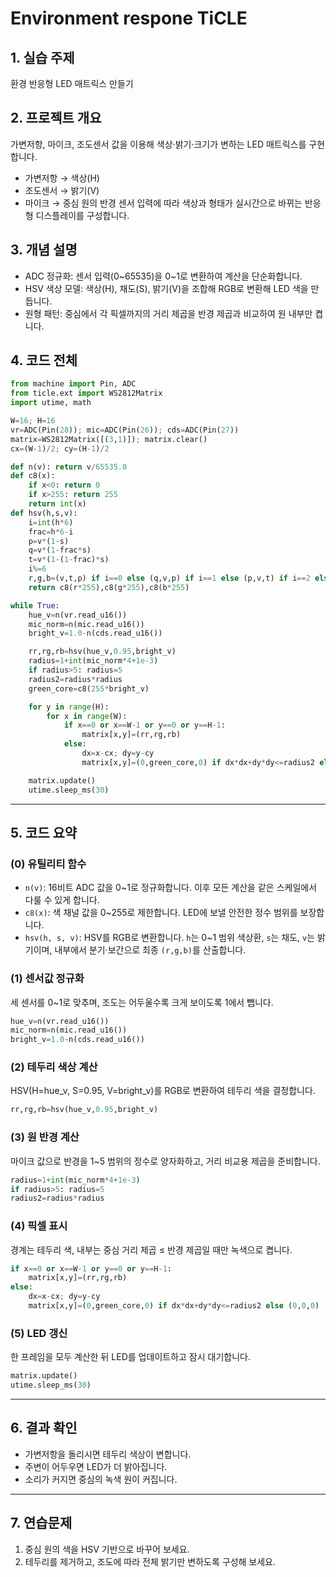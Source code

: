 # Environment respone TiCLE

## 1. 실습 주제

환경 반응형 LED 매트릭스 만들기


## 2. 프로젝트 개요

가변저항, 마이크, 조도센서 값을 이용해 색상·밝기·크기가 변하는 LED 매트릭스를 구현합니다.

* 가변저항 → 색상(H)
* 조도센서 → 밝기(V)
* 마이크 → 중심 원의 반경
  센서 입력에 따라 색상과 형태가 실시간으로 바뀌는 반응형 디스플레이를 구성합니다.


## 3. 개념 설명

* ADC 정규화: 센서 입력(0~65535)을 0~1로 변환하여 계산을 단순화합니다.
* HSV 색상 모델: 색상(H), 채도(S), 밝기(V)을 조합해 RGB로 변환해 LED 색을 만듭니다.
* 원형 패턴: 중심에서 각 픽셀까지의 거리 제곱을 반경 제곱과 비교하여 원 내부만 켭니다.


## 4. 코드 전체

```python
from machine import Pin, ADC
from ticle.ext import WS2812Matrix
import utime, math

W=16; H=16
vr=ADC(Pin(28)); mic=ADC(Pin(26)); cds=ADC(Pin(27))
matrix=WS2812Matrix([(3,1)]); matrix.clear()
cx=(W-1)/2; cy=(H-1)/2

def n(v): return v/65535.0
def c8(x): 
    if x<0: return 0
    if x>255: return 255
    return int(x)
def hsv(h,s,v):
    i=int(h*6)
    frac=h*6-i
    p=v*(1-s)
    q=v*(1-frac*s)
    t=v*(1-(1-frac)*s)
    i%=6
    r,g,b=(v,t,p) if i==0 else (q,v,p) if i==1 else (p,v,t) if i==2 else (p,q,v) if i==3 else (t,p,v) if i==4 else (v,p,q)
    return c8(r*255),c8(g*255),c8(b*255)

while True:
    hue_v=n(vr.read_u16())
    mic_norm=n(mic.read_u16())
    bright_v=1.0-n(cds.read_u16())

    rr,rg,rb=hsv(hue_v,0.95,bright_v)
    radius=1+int(mic_norm*4+1e-3)
    if radius>5: radius=5
    radius2=radius*radius
    green_core=c8(255*bright_v)

    for y in range(H):
        for x in range(W):
            if x==0 or x==W-1 or y==0 or y==H-1:
                matrix[x,y]=(rr,rg,rb)
            else:
                dx=x-cx; dy=y-cy
                matrix[x,y]=(0,green_core,0) if dx*dx+dy*dy<=radius2 else (0,0,0)

    matrix.update()
    utime.sleep_ms(30)
```

---

## 5. 코드 요약

### (0) 유틸리티 함수

* `n(v)`: 16비트 ADC 값을 0~1로 정규화합니다. 이후 모든 계산을 같은 스케일에서 다룰 수 있게 합니다.
* `c8(x)`: 색 채널 값을 0~255로 제한합니다. LED에 보낼 안전한 정수 범위를 보장합니다.
* `hsv(h, s, v)`: HSV를 RGB로 변환합니다. `h`는 0~1 범위 색상환, `s`는 채도, `v`는 밝기이며, 내부에서 분기·보간으로 최종 `(r,g,b)`를 산출합니다.

### (1) 센서값 정규화

세 센서를 0~1로 맞추며, 조도는 어두울수록 크게 보이도록 1에서 뺍니다.

```python
hue_v=n(vr.read_u16())
mic_norm=n(mic.read_u16())
bright_v=1.0-n(cds.read_u16())
```

### (2) 테두리 색상 계산

HSV(H=hue_v, S=0.95, V=bright_v)를 RGB로 변환하여 테두리 색을 결정합니다.

```python
rr,rg,rb=hsv(hue_v,0.95,bright_v)
```

### (3) 원 반경 계산

마이크 값으로 반경을 1~5 범위의 정수로 양자화하고, 거리 비교용 제곱을 준비합니다.

```python
radius=1+int(mic_norm*4+1e-3)
if radius>5: radius=5
radius2=radius*radius
```

### (4) 픽셀 표시

경계는 테두리 색, 내부는 중심 거리 제곱 ≤ 반경 제곱일 때만 녹색으로 켭니다.

```python
if x==0 or x==W-1 or y==0 or y==H-1:
    matrix[x,y]=(rr,rg,rb)
else:
    dx=x-cx; dy=y-cy
    matrix[x,y]=(0,green_core,0) if dx*dx+dy*dy<=radius2 else (0,0,0)
```

### (5) LED 갱신

한 프레임을 모두 계산한 뒤 LED를 업데이트하고 잠시 대기합니다.

```python
matrix.update()
utime.sleep_ms(30)
```

---

## 6. 결과 확인

* 가변저항을 돌리시면 테두리 색상이 변합니다.
* 주변이 어두우면 LED가 더 밝아집니다.
* 소리가 커지면 중심의 녹색 원이 커집니다.

---

## 7. 연습문제

1. 중심 원의 색을 HSV 기반으로 바꾸어 보세요.
2. 테두리를 제거하고, 조도에 따라 전체 밝기만 변하도록 구성해 보세요.
